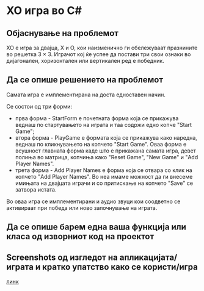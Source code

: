 ﻿# XO игра во C#

## Објаснување на проблемот

XO е игра за двајца, X и O, кои наизменично ги обележуваат празнините во решетка 3 × 3. 
Играчот кој ќе успее да постави три свои ознаки во дијагонален, хоризонтален или вертикален ред е победник. 

## Да се опише решението на проблемот

Самата игра е имплементирана на доста едноставен начин. 

Се состои од три форми: 
- прва форма - StartForm е почетната форма која се прикажува веднаш по стартувањето на играта и таа
содржи едно копче "Start Game";
- втора форма - PlayGame е формата која се прикажува како наредна, веднаш по кликнувањето на копчето
"Start Game". Оваа форма е всушност главната форма каде што е прикажана самата игра, девет полиња во матрица,
копчиња како "Reset Game", "New Game" и "Add Player Names".
- трета форма - Add Player Names е форма која се отвара со клик на копчето "Add Player Names".
Во неа имаме можност да ги внесеме имињата на двајцата играчи и со притискање на копчето "Save" 
се затвора истата.

Во оваа игра се имплементирани и аудио звуци кои соодветно се активираат при победа или ново започнување 
на играта.

## Да се опише барем една ваша функција или класа од изворниот код на проектот

## Screenshots од изгледот на апликацијата/играта и кратко упатство како се користи/игра


[линк](https://google.com)